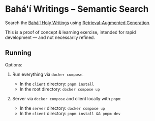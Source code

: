 # Bahá'í Writings – Semantic Search
Search the [Bahá’í Holy Writings](https://www.bahai.org/library/authoritative-texts/) using [Retrieval-Augmented Generation](https://en.wikipedia.org/wiki/Retrieval-augmented_generation).

This is a proof of concept & learning exercise, intended for rapid development — and not necessarily refined.

## Running

Options:

1. Run everything via `docker compose`:

   * In the `client` directory: `pnpm install`
   * In the root directory: `docker compose up`

2. Server via `docker compose` and client locally with `pnpm`:

   * In the `server` directory: `docker compose up`
   * In the `client` directory: `pnpm install && pnpm dev`


